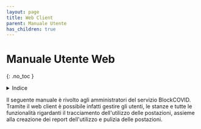 ```yaml
---
layout: page
title: Web Client
parent: Manuale Utente
has_children: true
---
```


# Manuale Utente Web
{: .no_toc }
<details closed markdown="block">
  <summary>
    Indice
  </summary>
  {: .text-delta }
1. TOC
{:toc}
</details>

Il seguente manuale è rivolto agli amministratori del servizio BlockCOVID. Tramite il web client è possibile infatti gestire gli utenti, le stanze e tutte le funzionalità rigardanti il tracciamento dell'utilizzo delle postazioni, assieme alla creazione dei report dell'utilizzo e pulizia delle postazioni.
